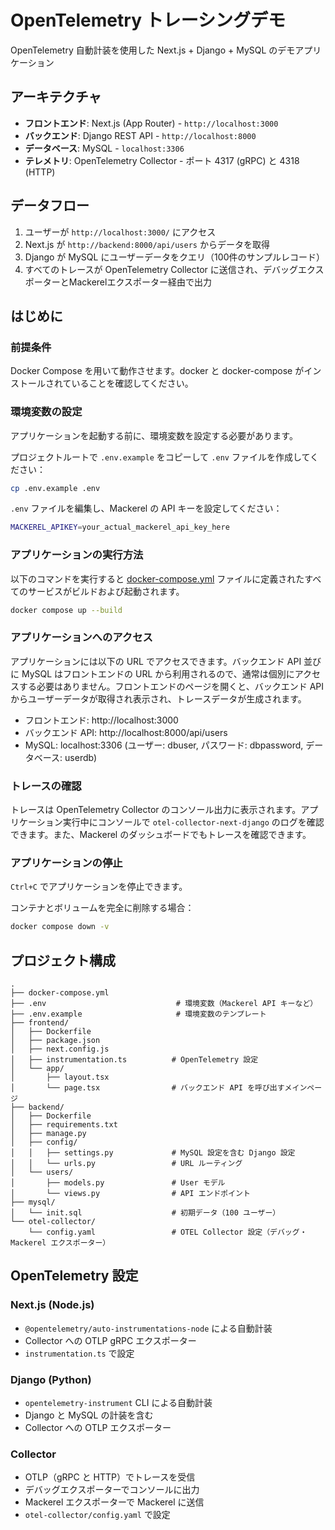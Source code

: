 # OpenTelemetry トレーシングデモ

OpenTelemetry 自動計装を使用した Next.js + Django + MySQL のデモアプリケーション

## アーキテクチャ

- **フロントエンド**: Next.js (App Router) - `http://localhost:3000`
- **バックエンド**: Django REST API - `http://localhost:8000`
- **データベース**: MySQL - `localhost:3306`
- **テレメトリ**: OpenTelemetry Collector - ポート 4317 (gRPC) と 4318 (HTTP)

## データフロー

1. ユーザーが `http://localhost:3000/` にアクセス
2. Next.js が `http://backend:8000/api/users` からデータを取得
3. Django が MySQL にユーザーデータをクエリ（100件のサンプルレコード）
4. すべてのトレースが OpenTelemetry Collector に送信され、デバッグエクスポーターとMackerelエクスポーター経由で出力

## はじめに

### 前提条件

Docker Compose を用いて動作させます。docker と docker-compose がインストールされていることを確認してください。

### 環境変数の設定

アプリケーションを起動する前に、環境変数を設定する必要があります。

プロジェクトルートで `.env.example` をコピーして `.env` ファイルを作成してください：

```bash
cp .env.example .env
```

`.env` ファイルを編集し、Mackerel の API キーを設定してください：

```bash
MACKEREL_APIKEY=your_actual_mackerel_api_key_here
```

### アプリケーションの実行方法

以下のコマンドを実行すると [docker-compose.yml](docker-compose.yml) ファイルに定義されたすべてのサービスがビルドおよび起動されます。

```bash
docker compose up --build
```

### アプリケーションへのアクセス

アプリケーションには以下の URL でアクセスできます。バックエンド API 並びに MySQL はフロントエンドの URL から利用されるので、通常は個別にアクセスする必要はありません。フロントエンドのページを開くと、バックエンド API からユーザーデータが取得され表示され、トレースデータが生成されます。

- フロントエンド: http://localhost:3000
- バックエンド API: http://localhost:8000/api/users
- MySQL: localhost:3306 (ユーザー: dbuser, パスワード: dbpassword, データベース: userdb)

### トレースの確認

トレースは OpenTelemetry Collector のコンソール出力に表示されます。アプリケーション実行中にコンソールで `otel-collector-next-django` のログを確認できます。また、Mackerel のダッシュボードでもトレースを確認できます。

### アプリケーションの停止

`Ctrl+C` でアプリケーションを停止できます。

コンテナとボリュームを完全に削除する場合：

```bash
docker compose down -v
```

## プロジェクト構成

```
.
├── docker-compose.yml
├── .env                             # 環境変数（Mackerel API キーなど）
├── .env.example                     # 環境変数のテンプレート
├── frontend/
│   ├── Dockerfile
│   ├── package.json
│   ├── next.config.js
│   ├── instrumentation.ts          # OpenTelemetry 設定
│   └── app/
│       ├── layout.tsx
│       └── page.tsx                # バックエンド API を呼び出すメインページ
├── backend/
│   ├── Dockerfile
│   ├── requirements.txt
│   ├── manage.py
│   ├── config/
│   │   ├── settings.py             # MySQL 設定を含む Django 設定
│   │   └── urls.py                 # URL ルーティング
│   └── users/
│       ├── models.py               # User モデル
│       └── views.py                # API エンドポイント
├── mysql/
│   └── init.sql                    # 初期データ（100 ユーザー）
└── otel-collector/
    └── config.yaml                 # OTEL Collector 設定（デバッグ・Mackerel エクスポーター）
```

## OpenTelemetry 設定

### Next.js (Node.js)

- `@opentelemetry/auto-instrumentations-node` による自動計装
- Collector への OTLP gRPC エクスポーター
- `instrumentation.ts` で設定

### Django (Python)

- `opentelemetry-instrument` CLI による自動計装
- Django と MySQL の計装を含む
- Collector への OTLP エクスポーター

### Collector

- OTLP（gRPC と HTTP）でトレースを受信
- デバッグエクスポーターでコンソールに出力
- Mackerel エクスポーターで Mackerel に送信
- `otel-collector/config.yaml` で設定
